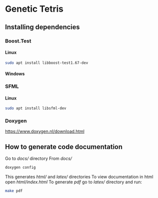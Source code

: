 # Genetic Tetris

## Installing dependencies

### Boost.Test
#### Linux
```sh
sudo apt install libboost-test1.67-dev
```
#### Windows

### SFML
#### Linux
```sh
sudo apt install libsfml-dev
```

### Doxygen
https://www.doxygen.nl/download.html

## How to generate code documentation
Go to *docs/* directory
From *docs/*
```sh
doxygen config
```
This generates *html/* and *latex/* directories
To view documentation in html open *html/index.html*
To generate *pdf* go to *latex/* directory and run:
```sh
make pdf
```
